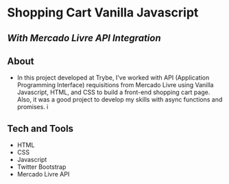 # Shopping Cart Vanilla Javascript 
## _With Mercado Livre API Integration_

## About

- In this project developed at Trybe, I've worked with API (Application Programming Interface) requisitions from Mercado Livre using Vanilla Javascript, HTML, and CSS to build a front-end shopping cart page. Also, it was a good project to develop my skills with async functions and promises. i

## Tech and Tools

- HTML
- CSS
- Javascript
- Twitter Bootstrap
- Mercado Livre API
